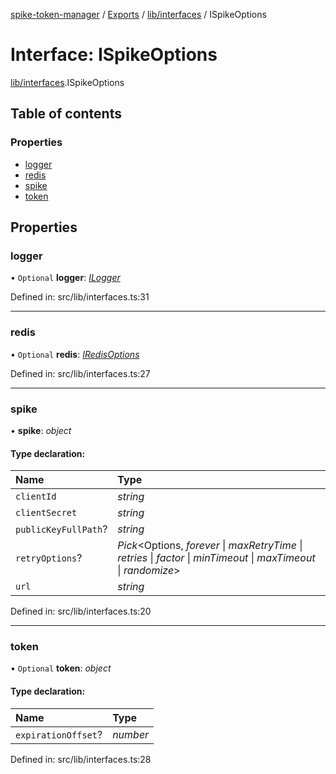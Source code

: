 [spike-token-manager](../README.md) / [Exports](../modules.md) / [lib/interfaces](../modules/lib_interfaces.md) / ISpikeOptions

# Interface: ISpikeOptions

[lib/interfaces](../modules/lib_interfaces.md).ISpikeOptions

## Table of contents

### Properties

- [logger](lib_interfaces.ispikeoptions.md#logger)
- [redis](lib_interfaces.ispikeoptions.md#redis)
- [spike](lib_interfaces.ispikeoptions.md#spike)
- [token](lib_interfaces.ispikeoptions.md#token)

## Properties

### logger

• `Optional` **logger**: [*ILogger*](lib_interfaces.ilogger.md)

Defined in: src/lib/interfaces.ts:31

___

### redis

• `Optional` **redis**: [*IRedisOptions*](lib_interfaces.iredisoptions.md)

Defined in: src/lib/interfaces.ts:27

___

### spike

• **spike**: *object*

#### Type declaration:

Name | Type |
:------ | :------ |
`clientId` | *string* |
`clientSecret` | *string* |
`publicKeyFullPath`? | *string* |
`retryOptions`? | *Pick*<Options, *forever* \| *maxRetryTime* \| *retries* \| *factor* \| *minTimeout* \| *maxTimeout* \| *randomize*\> |
`url` | *string* |

Defined in: src/lib/interfaces.ts:20

___

### token

• `Optional` **token**: *object*

#### Type declaration:

Name | Type |
:------ | :------ |
`expirationOffset`? | *number* |

Defined in: src/lib/interfaces.ts:28
